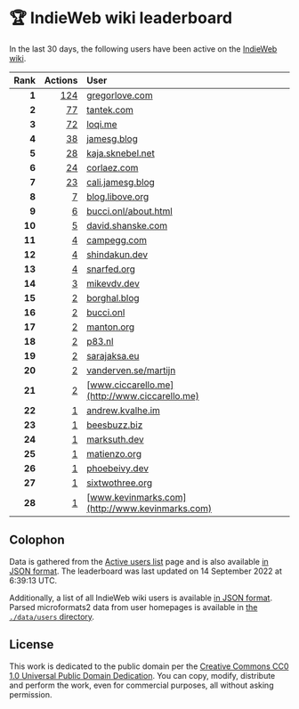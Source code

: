 # 🏆 IndieWeb wiki leaderboard

In the last 30 days, the following users have been active on the [IndieWeb wiki](https://indieweb.org).

| Rank | Actions | User |
|-----:|--------:|:-----|
| **1** | [124](https://indieweb.org/Special:Contributions/Gregorlove.com) | [gregorlove.com](http://gregorlove.com) |
| **2** | [77](https://indieweb.org/Special:Contributions/Tantek.com) | [tantek.com](http://tantek.com) |
| **3** | [72](https://indieweb.org/Special:Contributions/Loqi.me) | [loqi.me](http://loqi.me) |
| **4** | [38](https://indieweb.org/Special:Contributions/Jamesg.blog) | [jamesg.blog](http://jamesg.blog) |
| **5** | [28](https://indieweb.org/Special:Contributions/Kaja.sknebel.net) | [kaja.sknebel.net](http://kaja.sknebel.net) |
| **6** | [24](https://indieweb.org/Special:Contributions/Corlaez.com) | [corlaez.com](http://corlaez.com) |
| **7** | [23](https://indieweb.org/Special:Contributions/Cali.jamesg.blog) | [cali.jamesg.blog](http://cali.jamesg.blog) |
| **8** | [7](https://indieweb.org/Special:Contributions/Blog.libove.org) | [blog.libove.org](http://blog.libove.org) |
| **9** | [6](https://indieweb.org/Special:Contributions/Bucci.onl_about.html) | [bucci.onl/about.html](http://bucci.onl/about.html) |
| **10** | [5](https://indieweb.org/Special:Contributions/David.shanske.com) | [david.shanske.com](http://david.shanske.com) |
| **11** | [4](https://indieweb.org/Special:Contributions/Campegg.com) | [campegg.com](http://campegg.com) |
| **12** | [4](https://indieweb.org/Special:Contributions/Shindakun.dev) | [shindakun.dev](http://shindakun.dev) |
| **13** | [4](https://indieweb.org/Special:Contributions/Snarfed.org) | [snarfed.org](http://snarfed.org) |
| **14** | [3](https://indieweb.org/Special:Contributions/Mikevdv.dev) | [mikevdv.dev](http://mikevdv.dev) |
| **15** | [2](https://indieweb.org/Special:Contributions/Borghal.blog) | [borghal.blog](http://borghal.blog) |
| **16** | [2](https://indieweb.org/Special:Contributions/Bucci.onl) | [bucci.onl](http://bucci.onl) |
| **17** | [2](https://indieweb.org/Special:Contributions/Manton.org) | [manton.org](http://manton.org) |
| **18** | [2](https://indieweb.org/Special:Contributions/P83.nl) | [p83.nl](http://p83.nl) |
| **19** | [2](https://indieweb.org/Special:Contributions/Sarajaksa.eu) | [sarajaksa.eu](http://sarajaksa.eu) |
| **20** | [2](https://indieweb.org/Special:Contributions/Vanderven.se_martijn) | [vanderven.se/martijn](http://vanderven.se/martijn) |
| **21** | [2](https://indieweb.org/Special:Contributions/Www.ciccarello.me) | [www.ciccarello.me](http://www.ciccarello.me) |
| **22** | [1](https://indieweb.org/Special:Contributions/Andrew.kvalhe.im) | [andrew.kvalhe.im](http://andrew.kvalhe.im) |
| **23** | [1](https://indieweb.org/Special:Contributions/Beesbuzz.biz) | [beesbuzz.biz](http://beesbuzz.biz) |
| **24** | [1](https://indieweb.org/Special:Contributions/Marksuth.dev) | [marksuth.dev](http://marksuth.dev) |
| **25** | [1](https://indieweb.org/Special:Contributions/Matienzo.org) | [matienzo.org](http://matienzo.org) |
| **26** | [1](https://indieweb.org/Special:Contributions/Phoebeivy.dev) | [phoebeivy.dev](http://phoebeivy.dev) |
| **27** | [1](https://indieweb.org/Special:Contributions/Sixtwothree.org) | [sixtwothree.org](http://sixtwothree.org) |
| **28** | [1](https://indieweb.org/Special:Contributions/Www.kevinmarks.com) | [www.kevinmarks.com](http://www.kevinmarks.com) |


## Colophon

Data is gathered from the [Active users list](https://indieweb.org/Special:ActiveUsers) page and is also available [in JSON format](https://github.com/jgarber623/indieweb-wiki-leaderboard/blob/main/data/leaderboard.json). The leaderboard was last updated on 14 September 2022 at 6:39:13 UTC.

Additionally, a list of all IndieWeb wiki users is available [in JSON format](https://github.com/jgarber623/indieweb-wiki-leaderboard/blob/main/data/users.json). Parsed microformats2 data from user homepages is available in [the `./data/users` directory](https://github.com/jgarber623/indieweb-wiki-leaderboard/blob/main/data/users).

## License

This work is dedicated to the public domain per the [Creative Commons CC0 1.0 Universal Public Domain Dedication](https://creativecommons.org/publicdomain/zero/1.0/). You can copy, modify, distribute and perform the work, even for commercial purposes, all without asking permission.
